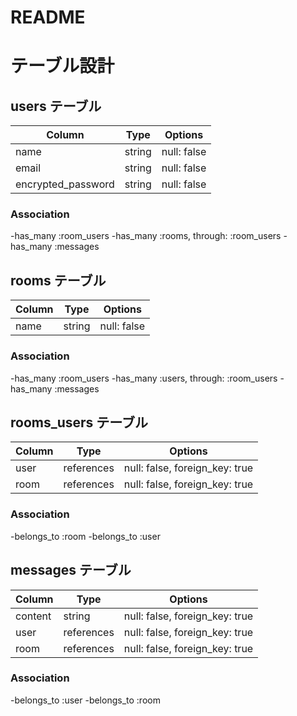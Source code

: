 # README

# テーブル設計

## users テーブル

| Column              | Type    | Options     |
| ------------------- | ------  | ----------- |
| name                | string  | null: false |
| email               | string  | null: false |
| encrypted_password  | string  | null: false |

### Association

-has_many :room_users
-has_many :rooms, through: :room_users
-has_many :messages

## rooms テーブル

| Column | Type   | Options     |
| ------ | ------ | ----------- |
| name   | string | null: false |

### Association

-has_many :room_users
-has_many :users, through: :room_users
-has_many :messages

## rooms_users テーブル

| Column | Type       | Options                        |
| ------ | ---------- | ------------------------------ |
| user   | references | null: false, foreign_key: true |
| room   | references | null: false, foreign_key: true |

### Association

-belongs_to :room
-belongs_to :user

## messages テーブル

| Column  | Type       | Options                        |
| ------- | ---------- | ------------------------------ |
| content | string     | null: false, foreign_key: true |
| user    | references | null: false, foreign_key: true |
| room    | references | null: false, foreign_key: true |

### Association

-belongs_to :user
-belongs_to :room